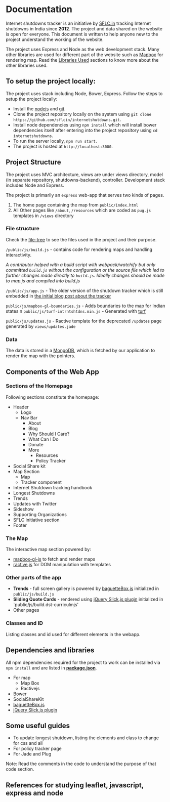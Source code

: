 Documentation
=============
Internet shutdowns tracker is an initiative by [SFLC.in](https://sflc.in) tracking Internet shutdowns in India since **2012**. The project and data shared on the website is open for everyone. This document is written to help anyone new to the project understand the working of the website.

 The project uses Express and Node as the web development stack. Many other libraries are used for different part of the website such as [Mapbox](https://github.com/mapbox/mapbox-gl-js) for rendering map. Read the [Libraries Used](#Libraries-Used) sections to know more about the other libraries used. 


## To setup the project locally:

The project uses stack including Node, Bower, Express. Follow the steps to setup the project locally:

* Install the [nodejs](https://github.com/nodejs/help/wiki/Installation) and [git](https://git-scm.com/book/en/v2/Getting-Started-Installing-Git).
* Clone the project repository locally on the system using `git clone https://github.com/sflcin/internetshutdowns.git`.
* Install node dependencies using `npm install` which will install bower dependencies itself after entering into the project repository using `cd internetshutdowns`.
* To run the server locally, `npm run start.`
* The project is hosted at `http://localhost:3000`.



## Project Structure

The project uses MVC architecture, views are under views directory, model (in separate repository, shutdowns-backend), controller. Development stack includes Node and Express.


The project is primarily an `express` web-app that serves two kinds of pages.
1. The home page containing the map from `public/index.html`
2. All Other pages like `/about`, `/resources` which are coded as `pug.js` templates in `/views` directory



### File structure

Check the [file-tree](./file-tree) to see the files used in the project and their purpose.

`/public/js/build.js` - contains code for rendering maps and handling interactivity.

*A contributor helped with a build script with webpack/watchify but only committed `build.js`
without the configuration or the source file which led to further changes made
directly to `build.js`. Ideally changes should be made to map.js and compiled into build.js*

`/public/js/app.js` - The older version of the shutdown tracker which is still
embedded in [the initial blog post about the tracker](https://sflc.in/internet-shutdown-tracker-india-20132016)

`public/js/mapbox-gl-boundaries.js` - Adds boundaries to the map for Indian states
n
`public/js/turf-intrntshtdns.min.js` - Generated with [turf](https://docs.mapbox.com/help/glossary/turf/)

`public/js/updates.js` - Ractive template for the deprecated `/updates` page
generated by `views/updates.jade`



### Data

The data is stored in a [MongoDB](https://www.mongodb.com/), which is fetched by our application to render the map with the pointers.



## Components of the Web App


### Sections of the Homepage
Following sections constitute the homepage:

* Header
  * Logo
  * Nav Bar
    * About
    * Blog
    * Why Should I Care?
    * What Can I Do
    * Donate
    * More
      * Resources
      * Policy Tracker
* Social Share kit
* Map Section
  * Map
  * Tracker component
* Internet Shutdown tracking handbook
* Longest Shutdowns
* Trends
* Updates with Twitter
* Sideshow
* Supporting Organizations
* SFLC initiative section
* Footer



### The Map
The interactive map section powered by:
* [mapbox-gl-js](https://github.com/mapbox/mapbox-gl-js) to fetch and render maps
* [ractive.js](https://github.com/ractivejs/ractive) for DOM manipulation with templates



### Other parts of the app

* **Trends** - full screen gallery is powered by [baguetteBox.js](https://feimosi.github.io/baguetteBox.js/)
initialized in `public/js/build.js`
* **Sliding Quote Cards** - rendered using [jQuery Slick.js plugin](http://kenwheeler.github.io/slick/)
initialized in `public/js/build.dst-curriculmjs'
* Other pages



### Classes and ID

Listing classes and id used for different elements in the webapp.



## Dependencies and libraries

All npm dependencies required for the project to work can be installed via `npm install` and are listed in **[package.json](../package.json)**.

* For map
  * Map Box
  * Ractivejs
* Bower
* SocialShareKit
* [baguetteBox.js](https://feimosi.github.io/baguetteBox.js/)
*  [jQuery Slick.js plugin](http://kenwheeler.github.io/slick/)



## Some useful guides

* To update longest shutdown, listing the elements and class to change for css and all
* For policy tracker page
* For Jade and Plug


Note: Read the comments in the code to understand the purpose of that code section.



## References for studying leaflet, javascript, express and node



[1]:
[2]:
[3]:
[4]: